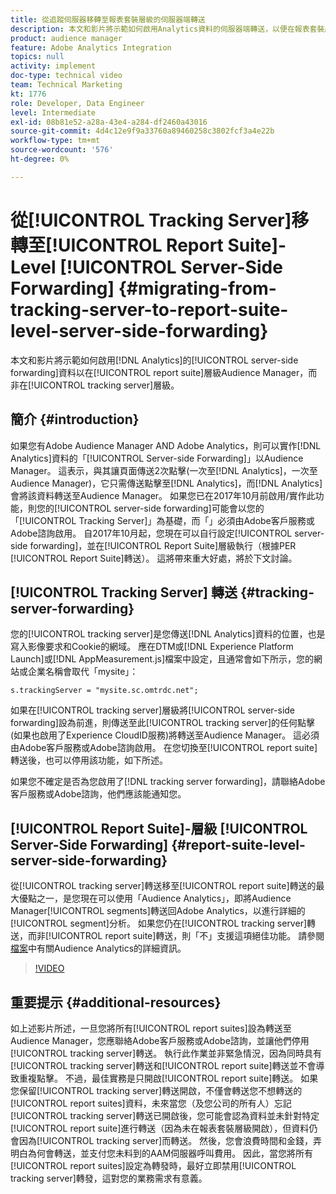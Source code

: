 ```yaml
---
title: 從追蹤伺服器移轉至報表套裝層級的伺服器端轉送
description: 本文和影片將示範如何啟用Analytics資料的伺服器端轉送，以便在報表套裝層級（而非追蹤伺服器層級）Audience Manager。
product: audience manager
feature: Adobe Analytics Integration
topics: null
activity: implement
doc-type: technical video
team: Technical Marketing
kt: 1776
role: Developer, Data Engineer
level: Intermediate
exl-id: 08b81e52-a28a-43e4-a284-df2460a43016
source-git-commit: 4d4c12e9f9a33760a89460258c3802fcf3a4e22b
workflow-type: tm+mt
source-wordcount: '576'
ht-degree: 0%

---
```


# 從[!UICONTROL Tracking Server]移轉至[!UICONTROL Report Suite]-Level [!UICONTROL Server-Side Forwarding] {#migrating-from-tracking-server-to-report-suite-level-server-side-forwarding}

本文和影片將示範如何啟用[!DNL Analytics]的[!UICONTROL server-side forwarding]資料以在[!UICONTROL report suite]層級Audience Manager，而非在[!UICONTROL tracking server]層級。

## 簡介 {#introduction}

如果您有Adobe Audience Manager AND Adobe Analytics，則可以實作[!DNL Analytics]資料的「[!UICONTROL Server-side Forwarding]」以Audience Manager。 這表示，與其讓頁面傳送2次點擊(一次至[!DNL Analytics]，一次至Audience Manager)，它只需傳送點擊至[!DNL Analytics]，而[!DNL Analytics]會將該資料轉送至Audience Manager。 如果您已在2017年10月前啟用/實作此功能，則您的[!UICONTROL server-side forwarding]可能會以您的「[!UICONTROL Tracking Server]」為基礎，而「」必須由Adobe客戶服務或Adobe諮詢啟用。 自2017年10月起，您現在可以自行設定[!UICONTROL server-side forwarding]，並在[!UICONTROL Report Suite]層級執行（根據PER [!UICONTROL Report Suite]轉送）。 這將帶來重大好處，將於下文討論。

## [!UICONTROL Tracking Server] 轉送 {#tracking-server-forwarding}

您的[!UICONTROL tracking server]是您傳送[!DNL Analytics]資料的位置，也是寫入影像要求和Cookie的網域。 應在DTM或[!DNL Experience Platform Launch]或[!DNL AppMeasurement.js]檔案中設定，且通常會如下所示，您的網站或企業名稱會取代「mysite」：

`s.trackingServer = "mysite.sc.omtrdc.net";`

如果在[!UICONTROL tracking server]層級將[!UICONTROL server-side forwarding]設為前進，則傳送至此[!UICONTROL tracking server]的任何點擊(如果也啟用了Experience CloudID服務)將轉送至Audience Manager。 這必須由Adobe客戶服務或Adobe諮詢啟用。 在您切換至[!UICONTROL report suite]轉送後，也可以停用該功能，如下所述。

如果您不確定是否為您啟用了[!DNL tracking server forwarding]，請聯絡Adobe客戶服務或Adobe諮詢，他們應該能通知您。

## [!UICONTROL Report Suite]-層級 [!UICONTROL Server-Side Forwarding] {#report-suite-level-server-side-forwarding}

從[!UICONTROL tracking server]轉送移至[!UICONTROL report suite]轉送的最大優點之一，是您現在可以使用「Audience Analytics」，即將Audience Manager[!UICONTROL segments]轉送回Adobe Analytics，以進行詳細的[!UICONTROL segment]分析。 如果您仍在[!UICONTROL tracking server]轉送，而非[!UICONTROL report suite]轉送，則「不」支援這項絕佳功能。 請參閱[檔案](https://experienceleague.adobe.com/docs/analytics/integration/audience-analytics/mc-audiences-aam.html)中有關Audience Analytics的詳細資訊。

>[!VIDEO](https://video.tv.adobe.com/v/23701/?quality=12)

## 重要提示 {#additional-resources}

如上述影片所述，一旦您將所有[!UICONTROL report suites]設為轉送至Audience Manager，您應聯絡Adobe客戶服務或Adobe諮詢，並讓他們停用[!UICONTROL tracking server]轉送。 執行此作業並非緊急情況，因為同時具有[!UICONTROL tracking server]轉送和[!UICONTROL report suite]轉送並不會導致重複點擊。 不過，最佳實務是只開啟[!UICONTROL report suite]轉送。 如果您保留[!UICONTROL tracking server]轉送開啟，不僅會轉送您不想轉送的[!UICONTROL report suites]資料，未來當您（及您公司的所有人）忘記[!UICONTROL tracking server]轉送已開啟後，您可能會認為資料並未針對特定[!UICONTROL report suite]進行轉送（因為未在報表套裝層級開啟），但資料仍會因為[!UICONTROL tracking server]而轉送。 然後，您會浪費時間和金錢，弄明白為何會轉送，並支付您未料到的AAM伺服器呼叫費用。 因此，當您將所有[!UICONTROL report suites]設定為轉發時，最好立即禁用[!UICONTROL tracking server]轉發，這對您的業務需求有意義。
